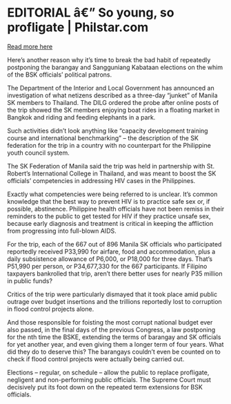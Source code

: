 # EDITORIAL â€” So young, so profligate | Philstar.com

[Read more here](https://www.philstar.com/opinion/2025/09/15/2472850/editorial-so-young-so-profligate)

Here’s another reason why it’s time to break the bad habit of repeatedly postponing the barangay and Sangguniang Kabataan elections on the whim of the BSK officials’ political patrons.

The Department of the Interior and Local Government has announced an investigation of what netizens described as a three-day “junket” of Manila SK members to Thailand. The DILG ordered the probe after online posts of the trip showed the SK members enjoying boat rides in a floating market in Bangkok and riding and feeding elephants in a park.

Such activities didn’t look anything like “capacity development training course and international benchmarking” – the description of the SK federation for the trip in a country with no counterpart for the Philippine youth council system.

The SK Federation of Manila said the trip was held in partnership with St. Robert’s International College in Thailand, and was meant to boost the SK officials’ competencies in addressing HIV cases in the Philippines.

Exactly what competencies were being referred to is unclear. It’s common knowledge that the best way to prevent HIV is to practice safe sex or, if possible, abstinence. Philippine health officials have not been remiss in their reminders to the public to get tested for HIV if they practice unsafe sex, because early diagnosis and treatment is critical in keeping the affliction from progressing into full-blown AIDS.

For the trip, each of the 667 out of 896 Manila SK officials who participated reportedly received P33,990 for airfare, food and accommodation, plus a daily subsistence allowance of P6,000, or P18,000 for three days. That’s P51,990 per person, or P34,677,330 for the 667 participants. If Filipino taxpayers bankrolled that trip, aren’t there better uses for nearly P35 million in public funds?

Critics of the trip were particularly dismayed that it took place amid public outrage over budget insertions and the trillions reportedly lost to corruption in flood control projects alone.

And those responsible for foisting the most corrupt national budget ever also passed, in the final days of the previous Congress, a law postponing for the nth time the BSKE, extending the terms of barangay and SK officials for yet another year, and even giving them a longer term of four years. What did they do to deserve this? The barangays couldn’t even be counted on to check if flood control projects were actually being carried out.

Elections – regular, on schedule – allow the public to replace profligate, negligent and non-performing public officials. The Supreme Court must decisively put its foot down on the repeated term extensions for BSK officials.